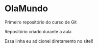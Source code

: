 # OlaMundo
 Primeiro repositório do curso de Git

 Repositório criado durante a aula

 Essa linha eu adicionei diretamento no site!!
